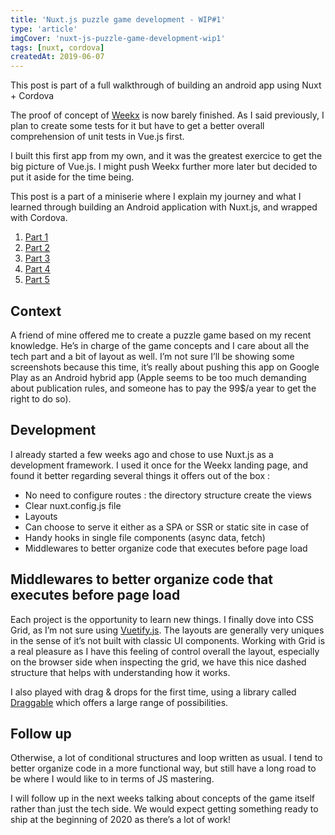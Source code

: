 ```yaml
---
title: 'Nuxt.js puzzle game development - WIP#1'
type: 'article'
imgCover: 'nuxt-js-puzzle-game-development-wip1'
tags: [nuxt, cordova]
createdAt: 2019-06-07
---
```


This post is part of a full walkthrough of building an android app using Nuxt + Cordova
<!--more-->
The proof of concept of [Weekx](https:weekx.xyz) is now barely finished. As I said previously, I plan to create some tests for it but have to get a better overall comprehension of unit tests in Vue.js first.

I built this first app from my own, and it was the greatest exercice to get the big picture of Vue.js. I might push Weekx further more later but decided to put it aside for the time being.

This post is a part of a miniserie where I explain my journey and what I learned through building an Android application with Nuxt.js, and wrapped with Cordova.

1. [Part 1](/posts/nuxt-js-puzzle-game-development-wip1)
2. [Part 2](/posts/nuxt-js-puzzle-game-development-wip2)
3. [Part 3](/posts/nuxt-js-puzzle-game-development-wip3)
4. [Part 4](/posts/nuxt-js-puzzle-game-development-wip4)
5. [Part 5](/posts/nuxt-js-puzzle-game-development-wip5)

## Context

A friend of mine offered me to create a puzzle game based on my recent knowledge. He’s in charge of the game concepts and I care about all the tech part and a bit of layout as well. I’m not sure I’ll be showing some screenshots because this time, it’s really about pushing this app on Google Play as an Android hybrid app (Apple seems to be too much demanding about publication rules, and someone has to pay the 99$/a year to get the right to do so).

## Development

I already started a few weeks ago and chose to use Nuxt.js as a development framework. I used it once for the Weekx landing page, and found it better regarding several things it offers out of the box :

* No need to configure routes : the directory structure create the views
* Clear nuxt.config.js file
* Layouts
* Can choose to serve it either as a SPA or SSR or static site in case of
* Handy hooks in single file components (async data, fetch)
* Middlewares to better organize code that executes before page load

## Middlewares to better organize code that executes before page load

Each project is the opportunity to learn new things. I finally dove into CSS Grid, as I’m not sure using [Vuetify.js](https://vuetifyjs.com/). The layouts are generally very uniques in the sense of it’s not built with classic UI components.
Working with Grid is a real pleasure as I have this feeling of control overall the layout, especially on the browser side when inspecting the grid, we have this nice dashed structure that helps with understanding how it works.

I also played with drag & drops for the first time, using a library called [Draggable](https://shopify.github.io/draggable/) which offers a large range of possibilities.

## Follow up

Otherwise, a lot of conditional structures and loop written as usual. I tend to better organize code in a more functional way, but still have a long road to be where I would like to in terms of JS mastering.

I will follow up in the next weeks talking about concepts of the game itself rather than just the tech side.
We would expect getting something ready to ship at the beginning of 2020 as there’s a lot of work!